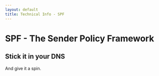 ```yaml
---
layout: default
title: Technical Info - SPF
---
```

# SPF - The Sender Policy Framework

## Stick it in your DNS

And give it a spin.